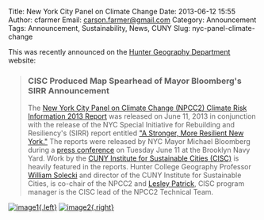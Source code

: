 Title: New York City Panel on Climate Change
Date: 2013-06-12 15:55
Author: cfarmer
Email: carson.farmer@gmail.com
Category: Announcement
Tags: Announcement, Sustainability, News, CUNY
Slug: nyc-panel-climate-change

This was recently announced on the [Hunter Geography Department][geo-site] 
website:

> ### CISC Produced Map Spearhead of Mayor Bloomberg's SIRR Announcement
> 
> The [New York City Panel on Climate Change (NPCC2) Climate Risk Information 
> 2013 Report][report] was released on June 11, 2013 in conjunction with the 
> release of the NYC Special Initiative for Rebuilding and Resiliency's (SIRR) 
> report entitled ["A Stronger, More Resilient New York."][stronger] The reports 
> were released by NYC Mayor Michael Bloomberg during a 
> [press conference][press] on Tuesday June 11 at the Brooklyn Navy Yard. Work 
> by the [CUNY Institute for Sustainable Cities (CISC)][cisc] is heavily 
> featured in the reports. Hunter College Geography Professor 
> [William Solecki][bill] and director of the CUNY Institute for Sustainable 
> Cities, is co-chair of the NPCC2 and [Lesley Patrick][lesley], CISC program 
> manager is the CISC lead of the NPCC2 Technical Team.

[![image1][]{.left}][link1]
[![image2][]{.right}][link2]
<br/>

[geo-site]: http://www.geo.hunter.cuny.edu/
[report]: http://www.cunysustainablecities.org/climate-projections-future-flood-risk-maps-inform-a-stronger-resilient-york/
[stronger]: http://www.nyc.gov/html/sirr/html/report/report.shtml
[press]: http://www.nytimes.com/2013/06/12/nyregion/bloomberg-outlines-20-billion-plan-to-protect-city-from-future-storms.html?hp&_r=0
[cisc]: http://www.cunysustainablecities.org/
[bill]: http://www.geo.hunter.cuny.edu/people/fac/solecki.html
[lesley]: http://www.cunysustainablecities.org/lesley-patrick-program-manager/
[image1]: http://www.geo.hunter.cuny.edu/images/climate_risk_info2013.jpg "A Stronger, More Resilient New York"
[link1]: http://www.cunysustainablecities.org/climate-projections-future-flood-risk-maps-inform-a-stronger-resilient-york/
[image2]: http://www.geo.hunter.cuny.edu/images/sirr_report_cover.jpg
[link2]: http://www.nyc.gov/html/sirr/html/report/report.shtml
